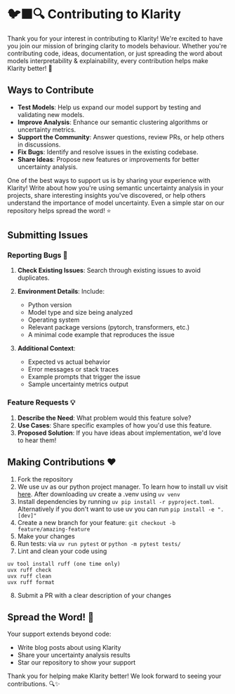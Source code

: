 # 🐦‍⬛🔍 Contributing to Klarity

Thank you for your interest in contributing to Klarity! We're excited to have you join our mission of bringing clarity to models behaviour. Whether you're contributing code, ideas, documentation, or just spreading the word about models interpretability & explainability, every contribution helps make Klarity better! 🎯

## Ways to Contribute

* **Test Models**: Help us expand our model support by testing and validating new models.
* **Improve Analysis**: Enhance our semantic clustering algorithms or uncertainty metrics.
* **Support the Community**: Answer questions, review PRs, or help others in discussions.
* **Fix Bugs**: Identify and resolve issues in the existing codebase.
* **Share Ideas**: Propose new features or improvements for better uncertainty analysis.

One of the best ways to support us is by sharing your experience with Klarity! Write about how you're using semantic uncertainty analysis in your projects, share interesting insights you've discovered, or help others understand the importance of model uncertainty. Even a simple star on our repository helps spread the word! ⭐

## Submitting Issues

### Reporting Bugs 🐛

1. **Check Existing Issues**: Search through existing issues to avoid duplicates.
2. **Environment Details**: Include:
   * Python version
   * Model type and size being analyzed
   * Operating system
   * Relevant package versions (pytorch, transformers, etc.)
   * A minimal code example that reproduces the issue

3. **Additional Context**: 
   * Expected vs actual behavior
   * Error messages or stack traces
   * Example prompts that trigger the issue
   * Sample uncertainty metrics output

### Feature Requests 💡

1. **Describe the Need**: What problem would this feature solve?
2. **Use Cases**: Share specific examples of how you'd use this feature.
3. **Proposed Solution**: If you have ideas about implementation, we'd love to hear them!

## Making Contributions ❤️

1. Fork the repository
2. We use uv as our python project manager. To learn how to install uv visit [here](https://docs.astral.sh/uv/getting-started/). After downloading uv create a .venv using `uv venv`
3. Install dependencies by running `uv pip install -r pyproject.toml`. Alternatively if you don't want to use uv you
can run `pip install -e ".[dev]"`
4. Create a new branch for your feature: `git checkout -b feature/amazing-feature`
5. Make your changes
6. Run tests: via `uv run pytest` or `python -m pytest tests/`
7. Lint and clean your code using 
```
uv tool install ruff (one time only)
uvx ruff check 
uvx ruff clean
uvx ruff format
```
8. Submit a PR with a clear description of your changes


## Spread the Word! 📢

Your support extends beyond code:

* Write blog posts about using Klarity
* Share your uncertainty analysis results
* Star our repository to show your support

Thank you for helping make Klarity better! We look forward to seeing your contributions. 🔍✨